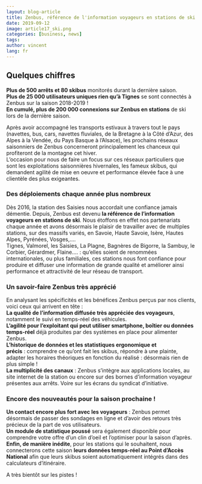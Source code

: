 ```yaml
---
layout: blog-article
title: Zenbus, référence de l'information voyageurs en stations de ski
date: 2019-09-12
image: article17_ski.png
categories: [business, news]
tags:
author: vincent
lang: fr
---
```

## Quelques chiffres
**Plus de 500 arrêts et 80 skibus** monitorés durant la dernière saison.<br>
**Plus de 25 000 utilisateurs uniques rien qu’à Tignes** se sont connectés à Zenbus sur la saison 2018-2019&nbsp;!<br>
**En cumulé, plus de 200 000 connexions sur Zenbus en stations** de ski lors de la dernière saison.

Après avoir accompagné les transports estivaux à travers tout le pays (navettes, bus, cars, navettes fluviales, de la Bretagne à la Côté d’Azur, des Alpes à la Vendée, du Pays Basque à l’Alsace), les prochains réseaux saisonniers de Zenbus concerneront principalement les chanceux qui profiteront de la montagne cet hiver.<br>
L’occasion pour nous de faire un focus sur ces réseaux particuliers que sont les exploitations saisonnières hivernales, les fameux skibus, qui demandent agilité de mise en oeuvre et performance élevée face à une clientèle des plus exigeantes.


### Des déploiements chaque année plus nombreux

Dès 2016, la station des Saisies nous accordait une confiance jamais démentie. Depuis, Zenbus est devenu **la référence de l’information voyageurs en stations de ski**. 
Nous étoffons en effet nos partenariats chaque année et avons désormais le plaisir de travailler avec de multiples stations, sur des massifs variés, en Savoie, Haute Savoie, Isère, Hautes Alpes, Pyrénées, Vosges,.... <br>
Tignes, Valmorel, les Saisies, La Plagne, Bagnères de Bigorre, la Sambuy, le Corbier, Gérardmer, Flaine....&nbsp;:&nbsp;qu’elles soient de renommées internationales, ou plus familiales, ces stations nous font confiance pour produire et diffuser une information de grande qualité et améliorer ainsi performance et attractivité de leur réseau de transport.

### Un savoir-faire Zenbus très apprécié

En analysant les spécificités et les bénéfices Zenbus perçus par nos clients, voici ceux qui arrivent en tête&nbsp;:<br>
**La qualité de l’information diffusée très appréciée des voyageurs**, notamment le suivi en temps-réel des véhicules.<br>
**L’agilité pour l’exploitant qui peut utiliser smartphone, boîtier ou données temps-réel** déjà produites par des systèmes en place pour alimenter Zenbus.<br>
**L’historique de données et les statistiques ergonomique et précis**&nbsp;:&nbsp;comprendre ce qu’ont fait les skibus, répondre à une plainte, adapter les horaires théoriques en fonction du réalisé&nbsp;:&nbsp;désormais rien de plus simple&nbsp;!<br>
**La multiplicité des canaux**&nbsp;:&nbsp;Zenbus s’intègre aux applications locales, au site internet de la station ou encore sur des bornes d’information voyageur présentes aux arrêts. Voire sur les écrans du syndicat d’initiative.

### Encore des nouveautés pour la saison prochaine&nbsp;!

**Un contact encore plus fort avec les voyageurs**&nbsp;:&nbsp;Zenbus permet désormais de passer des sondages en ligne et d’avoir des retours très précieux de la part de vos utilisateurs.<br>
**Un module de statistique poussé** sera également disponible pour comprendre votre offre d’un clin d’oeil et l’optimiser pour la saison d’après.<br>
**Enfin, de manière inédite**, pour les stations qui le souhaitent, nous connecterons cette saison **leurs données temps-réel au Point d’Accès National** afin que leurs skibus soient automatiquement intégrés dans des calculateurs d’itinéraire.

A très bientôt sur les pistes&nbsp;! 
